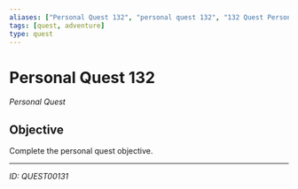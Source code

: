 ```yaml
---
aliases: ["Personal Quest 132", "personal quest 132", "132 Quest Personal"]
tags: [quest, adventure]
type: quest
---
```


# Personal Quest 132

*Personal Quest*

## Objective
Complete the personal quest objective.

---
*ID: QUEST00131*